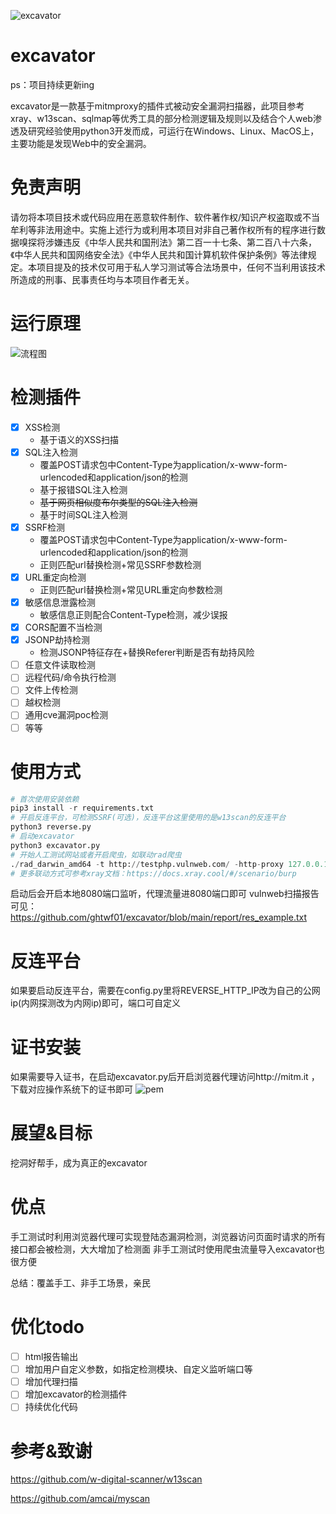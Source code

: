 ![excavator](https://socialify.git.ci/ghtwf01/excavator/image?description=1&forks=1&issues=1&language=1&name=1&owner=1&pattern=Signal&stargazers=1&theme=Light)

# excavator
ps：项目持续更新ing

excavator是一款基于mitmproxy的插件式被动安全漏洞扫描器，此项目参考xray、w13scan、sqlmap等优秀工具的部分检测逻辑及规则以及结合个人web渗透及研究经验使用python3开发而成，可运行在Windows、Linux、MacOS上，主要功能是发现Web中的安全漏洞。
# 免责声明
请勿将本项目技术或代码应用在恶意软件制作、软件著作权/知识产权盗取或不当牟利等非法用途中。实施上述行为或利用本项目对非自己著作权所有的程序进行数据嗅探将涉嫌违反《中华人民共和国刑法》第二百一十七条、第二百八十六条，《中华人民共和国网络安全法》《中华人民共和国计算机软件保护条例》等法律规定。本项目提及的技术仅可用于私人学习测试等合法场景中，任何不当利用该技术所造成的刑事、民事责任均与本项目作者无关。
# 运行原理
![流程图](https://user-images.githubusercontent.com/56472384/200158555-091c065e-6f31-40ca-ac9d-0358dad79411.png)
# 检测插件
- [x] XSS检测
    - 基于语义的XSS扫描
- [x] SQL注入检测
    - 覆盖POST请求包中Content-Type为application/x-www-form-urlencoded和application/json的检测
    - 基于报错SQL注入检测
    - <del>基于网页相似度布尔类型的SQL注入检测</del>
    - 基于时间SQL注入检测
- [x] SSRF检测
    - 覆盖POST请求包中Content-Type为application/x-www-form-urlencoded和application/json的检测
    - 正则匹配url替换检测+常见SSRF参数检测
- [x] URL重定向检测
    - 正则匹配url替换检测+常见URL重定向参数检测
- [x] 敏感信息泄露检测
    - 敏感信息正则配合Content-Type检测，减少误报
- [x] CORS配置不当检测
- [x] JSONP劫持检测
    - 检测JSONP特征存在+替换Referer判断是否有劫持风险
- [ ] 任意文件读取检测
- [ ] 远程代码/命令执行检测
- [ ] 文件上传检测
- [ ] 越权检测
- [ ] 通用cve漏洞poc检测
- [ ] 等等
# 使用方式
```python
# 首次使用安装依赖
pip3 install -r requirements.txt
# 开启反连平台，可检测SSRF(可选)，反连平台这里使用的是w13scan的反连平台
python3 reverse.py
# 启动excavator
python3 excavator.py
# 开始人工测试网站或者开启爬虫，如联动rad爬虫
./rad_darwin_amd64 -t http://testphp.vulnweb.com/ -http-proxy 127.0.0.1:8080
# 更多联动方式可参考xray文档：https://docs.xray.cool/#/scenario/burp
```
启动后会开启本地8080端口监听，代理流量进8080端口即可
vulnweb扫描报告可见：https://github.com/ghtwf01/excavator/blob/main/report/res_example.txt
# 反连平台
如果要启动反连平台，需要在config.py里将REVERSE_HTTP_IP改为自己的公网ip(内网探测改为内网ip)即可，端口可自定义
# 证书安装
如果需要导入证书，在启动excavator.py后开启浏览器代理访问http://mitm.it ，下载对应操作系统下的证书即可
![pem](https://user-images.githubusercontent.com/56472384/200172366-d6a5a83e-e3af-4574-a97b-465a7547dfd7.png)
# 展望&目标
挖洞好帮手，成为真正的excavator
# 优点
手工测试时利用浏览器代理可实现登陆态漏洞检测，浏览器访问页面时请求的所有接口都会被检测，大大增加了检测面
非手工测试时使用爬虫流量导入excavator也很方便

总结：覆盖手工、非手工场景，亲民
# 优化todo
- [ ] html报告输出
- [ ] 增加用户自定义参数，如指定检测模块、自定义监听端口等
- [ ] 增加代理扫描
- [ ] 增加excavator的检测插件
- [ ] 持续优化代码
# 参考&致谢
https://github.com/w-digital-scanner/w13scan

https://github.com/amcai/myscan
